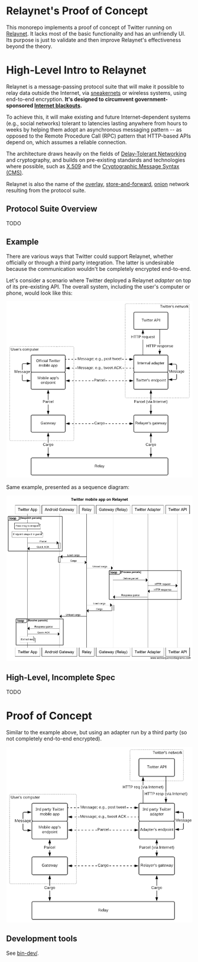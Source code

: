 # Relaynet's Proof of Concept

This monorepo implements a proof of concept of Twitter running on [Relaynet](https://relaynet.link). It lacks  most of the basic functionality and has an unfriendly UI. Its purpose is just to validate and then improve Relaynet's effectiveness beyond the theory.

# High-Level Intro to Relaynet

Relaynet is a message-passing protocol suite that will make it possible to relay data outside the Internet, via [sneakernets](https://en.wikipedia.org/wiki/Sneakernet) or wireless systems, using end-to-end encryption. **It's designed to circumvent government-sponsored [Internet blackouts](https://www.accessnow.org/keepiton/).**

To achieve this, it will make existing and future Internet-dependent systems (e.g., social networks) tolerant to latencies lasting anywhere from hours to weeks by helping them adopt an asynchronous messaging pattern -- as opposed to the Remote Procedure Call (RPC) pattern that HTTP-based APIs depend on, which assumes a reliable connection.

The architecture draws heavily on the fields of [Delay-Tolerant Networking](https://en.wikipedia.org/wiki/Delay-tolerant_networking) and cryptography, and builds on pre-existing standards and technologies where possible, such as [X.509](https://en.wikipedia.org/wiki/X.509) and the [Cryptographic Message Syntax (CMS)](https://en.wikipedia.org/wiki/Cryptographic_Message_Syntax).

Relaynet is also the name of the [overlay](https://en.wikipedia.org/wiki/Overlay_network), [store-and-forward](https://en.wikipedia.org/wiki/Store_and_forward), [onion](https://en.wikipedia.org/wiki/Onion_routing) network resulting from the protocol suite.

## Protocol Suite Overview

TODO

## Example

There are various ways that Twitter could support Relaynet, whether officially or through a third party integration. The latter is undesirable because the communication wouldn't be completely encrypted end-to-end.

Let's consider a scenario where Twitter deployed a Relaynet _adapter_ on top of its pre-existing API. The overall system, including the user's computer or phone, would look like this:

![](diagrams/relaynet-twitter-level1.png)

Same example, presented as a sequence diagram:

![](diagrams/twitter-sequence.png)

## High-Level, Incomplete Spec

TODO

# Proof of Concept

Similar to the example above, but using an adapter run by a third party (so not completely end-to-end encrypted).

![](diagrams/relaynet-twitter-level3.png)

## Development tools

See [bin-dev/](bin-dev/).
